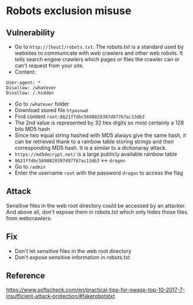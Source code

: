 # Robots exclusion misuse

## Vulnerability
* Go to `http://[host]/robots.txt`. The robots.txt is a standard used by
 websites to communicate with web crawlers and other web robots. It tells
 search engine crawlers which pages or files the crawler can or can't request 
 from your site.
* Content: 
```
User-agent: *
Disallow: /whatever
Disallow: /.hidden
```
* Go to `/whatever` folder
* Download stored file `htpasswd`
* Find content `root:8621ffdbc5698829397d97767ac13db3`
* The 2nd value is represented by 32 hex digits so most certainly a 128 bits MD5 
hash
* Since two equal string hashed with MD5 always give the same hash, it can be 
retrieved thank to a rainbow table storing strings and their corresponding MD5 
hash.
It is a similar to a dictionaray attack.
* `https://md5decrypt.net/` is a large publicly available rainbow table
* `8621ffdbc5698829397d97767ac13db3` <-> `dragon`
* Go to `/admin`
* Enter the username `root` with the password `dragon` to access the flag

## Attack
Sensitive files in the web root directory could be accessed by
an attacker. And above all, don't expose them in robots.txt which only hides
those files from webcrawlers.
 
## Fix
* Don't let sensitive files in the web root directory
* Don't expose sensitive information in robots.txt

## Reference
https://www.softscheck.com/en/practical-tips-for-owasp-top-10-2017-7-insufficient-attack-protection/#fakerobotstxt
